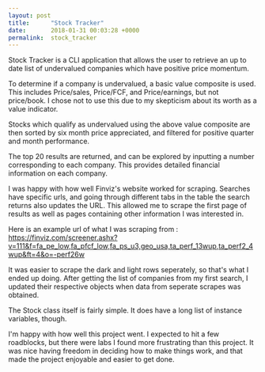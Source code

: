 ```yaml
---
layout: post
title:      "Stock Tracker"
date:       2018-01-31 00:03:28 +0000
permalink:  stock_tracker
---
```



Stock Tracker is a CLI application that allows the user to retrieve an up to date list of undervalued companies which have positive price momentum.

To determine if a company is undervalued, a basic value composite is used. This includes Price/sales, Price/FCF,  and Price/earnings, but not price/book. I chose not to use this due to my skepticism about its worth as a value indicator.

Stocks which qualify as undervalued using the above value composite are then sorted by six month price appreciated, and filtered for positive quarter and month performance.

The top 20 results are returned, and can be explored by inputting a number corresponding to each company. This provides detailed financial information on each company.

I was happy with how well Finviz's website worked for scraping. Searches have specific urls, and going through different tabs in the table the search returns also updates the URL. This allowed me to scrape the first page of results as well as pages containing other information I was interested in. 

Here is an example url of what I was scraping from : https://finviz.com/screener.ashx?v=111&f=fa_pe_low,fa_pfcf_low,fa_ps_u3,geo_usa,ta_perf_13wup,ta_perf2_4wup&ft=4&o=-perf26w

It was easier to scrape the dark and light rows seperately, so that's what I ended up doing. After getting the list of companies from my first search, I updated their respective objects when data from seperate scrapes was obtained.

The Stock class itself is fairly simple. It does have a long list of instance variables, though.

I'm happy with how well this project went. I expected to hit a few roadblocks, but there were labs I found  more frustrating than this project. It was nice having freedom in deciding how to make things work, and that made the project enjoyable and easier to get done.

